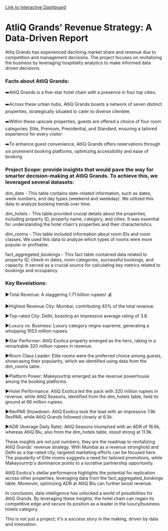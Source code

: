 [Link to Interactive Dashboard](https://app.powerbi.com/view?r=eyJrIjoiNzBkNzIwOGYtYThkMC00ZDc5LWJkNzUtYzNhZWRhZjI2YzQzIiwidCI6ImM2ZTU0OWIzLTVmNDUtNDAzMi1hYWU5LWQ0MjQ0ZGM1YjJjNCJ9
)

# AtliQ Grands' Revenue Strategy: A Data-Driven Report
Atliq Grands has experienced declining market share and revenue due to competition and management decisions. The project focuses on revitalizing the business by leveraging hospitality analytics to make informed data driven decisions.

### Facts about AtliQ Grands:

➡️AtliQ Grands is a five-star hotel chain with a presence in four top cities.

➡️Across these urban hubs, AtliQ Grands boasts a network of seven distinct properties, strategically situated to cater to diverse clientele.

➡️Within these upscale properties, guests are offered a choice of four room categories: Elite, Premium, Presidential, and Standard, ensuring a tailored experience for every visitor.

➡️To enhance guest convenience, AtliQ Grands offers reservations through six prominent booking platforms, optimizing accessibility and ease of booking.

### Project Scope: provide insights that would pave the way for smarter decision-making at AtliQ Grands. To achieve this, we leveraged several datasets:

dim_date - This table contains date-related information, such as dates, week numbers, and day types (weekend and weekday). We utilized this data to analyze booking trends over time.

dim_hotels - This table provided crucial details about the properties, including property ID, property name, category, and cities. It was essential for understanding the hotel chain's properties and their characteristics.

dim_rooms - This table included information about room IDs and room classes. We used this data to analyze which types of rooms were more popular or profitable.

fact_aggregated_bookings - This fact table contained data related to property ID, check-in dates, room categories, successful bookings, and capacity. It served as a crucial source for calculating key metrics related to bookings and occupancy.

### Key Revelations:

▶Total Revenue: A staggering 1.71 billion rupees! 💰

▶Highest Revenue City: Mumbai, contributing 40% of the total revenue.

▶Top-rated City: Delhi, boasting an impressive average rating of 3.8.

▶Luxury vs. Business: Luxury category reigns supreme, generating a whopping 1053 million rupees.

▶Star Performer: AtliQ Exotica property emerged as the hero, raking in a remarkable 320 million rupees in revenue.

▶Room Class Leader: Elite rooms were the preferred choice among guests, showcasing their popularity, which we identified using data from the dim_rooms table.

▶Platform Power: Makeyourtrip emerged as the revenue powerhouse among the booking platforms.

▶Hotel Performance: AtliQ Exotica led the pack with 320 million rupees in revenue, while AtliQ Seasons, identified from the dim_hotels table, held its ground at 66 million rupees.

▶RevPAR Showdown: AtliQ Exotica took the lead with an impressive 7.8k RevPAR, while AtliQ Grands followed closely at 6.5k.

▶ADR (Average Daily Rate): AtliQ Seasons triumphed with an ADR of 16.6k, whereas AtliQ Blu, also from the dim_hotels table, stood strong at 11.9k.

These insights are not just numbers; they are the roadmap to revitalizing AtliQ Grands' revenue strategy. With Mumbai as a revenue stronghold and Delhi as a top-rated city, targeted marketing efforts can be focused here. The popularity of Elite rooms suggests a need for tailored promotions, while Makeyourtrip's dominance points to a lucrative partnership opportunity.

AtliQ Exotica's stellar performance highlights the potential for replication across other properties, leveraging data from the fact_aggregated_bookings table. Moreover, optimizing ADR at AtliQ Blu can further boost revenue.

In conclusion, data intelligence has unlocked a world of possibilities for AtliQ Grands. By leveraging these insights, the hotel chain can regain its competitive edge and secure its position as a leader in the luxury/business hotels category.

This is not just a project; it's a success story in the making, driven by data and innovation.
